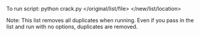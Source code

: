 To run script: python crack.py </original/list/file> </new/list/location>


Note: This list removes all duplicates when running. Even if you pass in the list and run with no options, duplicates are removed. 
